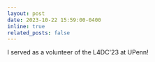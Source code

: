 ```yaml
---
layout: post
date: 2023-10-22 15:59:00-0400
inline: true
related_posts: false
---
```


I served as a volunteer of the L4DC'23 at UPenn!
